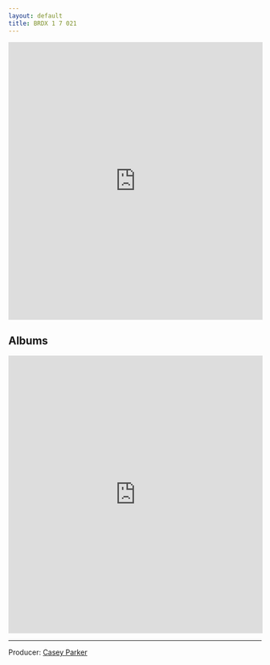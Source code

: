 ```yaml
---
layout: default
title: BRDX 1 7 021
---
```


<iframe id='AmazonMusicEmbedB08TM5WY2D' src='https://music.amazon.com/embed/B08TM5WY2D/?id=LOlKuc8LZI&marketplaceId=ATVPDKIKX0DER&musicTerritory=US' width='100%' height='550px' style='border:1px solid rgba(0, 0, 0, 0.12);max-width:'></iframe>


## Albums
<iframe id='AmazonMusicEmbedB08TM4KL3L' src='https://music.amazon.com/embed/B08TM4KL3L/?id=BWi3OmNHtQ&marketplaceId=ATVPDKIKX0DER&musicTerritory=US' width='100%' height='550px' style='border:1px solid rgba(0, 0, 0, 0.12);max-width:'></iframe>

---
Producer: [Casey Parker](etaletai@pm.me)
